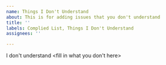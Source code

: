 ```yaml
---
name: Things I Don't Understand
about: This is for adding issues that you don't understand
title: ''
labels: Complied List, Things I Don't Understand
assignees: ''

---
```


I don't understand <fill in what you don't here>
